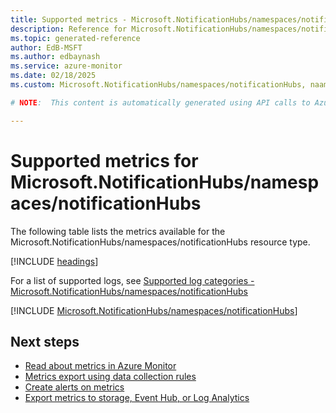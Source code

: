 ```yaml
---
title: Supported metrics - Microsoft.NotificationHubs/namespaces/notificationHubs
description: Reference for Microsoft.NotificationHubs/namespaces/notificationHubs metrics in Azure Monitor.
ms.topic: generated-reference
author: EdB-MSFT
ms.author: edbaynash
ms.service: azure-monitor
ms.date: 02/18/2025
ms.custom: Microsoft.NotificationHubs/namespaces/notificationHubs, naam

# NOTE:  This content is automatically generated using API calls to Azure. Any edits made on these files will be overwritten in the next run of the script. 

---
```


  
# Supported metrics for Microsoft.NotificationHubs/namespaces/notificationHubs
  
The following table lists the metrics available for the Microsoft.NotificationHubs/namespaces/notificationHubs resource type.  
  
  
[!INCLUDE [headings](~/reusable-content/ce-skilling/azure/includes/azure-monitor/reference/metrics/metrics-headings.md)]  
  
  
  
For a list of supported logs, see [Supported log categories - Microsoft.NotificationHubs/namespaces/notificationHubs](../supported-logs/microsoft-notificationhubs-namespaces-notificationhubs-logs.md)  
  
 

[!INCLUDE [Microsoft.NotificationHubs/namespaces/notificationHubs](~/reusable-content/ce-skilling/azure/includes/azure-monitor/reference/metrics/microsoft-notificationhubs-namespaces-notificationhubs-metrics-include.md)]  



## Next steps

- [Read about metrics in Azure Monitor](/azure/azure-monitor/data-platform)
- [Metrics export using data collection rules](/azure/azure-monitor/essentials/data-collection-metrics)
- [Create alerts on metrics](/azure/azure-monitor/alerts/alerts-overview)
- [Export metrics to storage, Event Hub, or Log Analytics](/azure/azure-monitor/essentials/platform-logs-overview)
